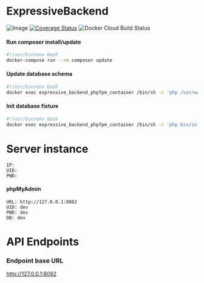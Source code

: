 # ExpressiveBackend

![Image](https://travis-ci.org/sharapov-outsource/expressive-backend.svg?branch=master)
[![Coverage Status](https://coveralls.io/repos/github/sharapov-outsource/expressive-backend/badge.svg?branch=master)](https://coveralls.io/github/sharapov-outsource/expressive-backend?branch=master)
![Docker Cloud Build Status](https://img.shields.io/docker/cloud/build/sharapov/bixpressive-webapi-test)

#### Run composer install/update
```bash
#!/usr/bin/env bash
docker-compose run --rm composer update
```

#### Update database schema
```bash
#!/usr/bin/env bash
docker exec expressive_backend_phpfpm_container /bin/sh -c 'php /var/www/vendor/bin/doctrine orm:schema-tool:update --force'
```

#### Init database fixture
```bash
#!/usr/bin/env bash
docker exec expressive_backend_phpfpm_container /bin/sh -c 'php bin/init-db-fixtures.php'
```

# Server instance

```text
IP: 
UID: 
PWD: 
```

#### phpMyAdmin

```text
URL: http://127.0.0.1:8082
UID: dev
PWD: dev
DB: dev
```

# API Endpoints

### Endpoint base URL

http://127.0.0.1:8082
